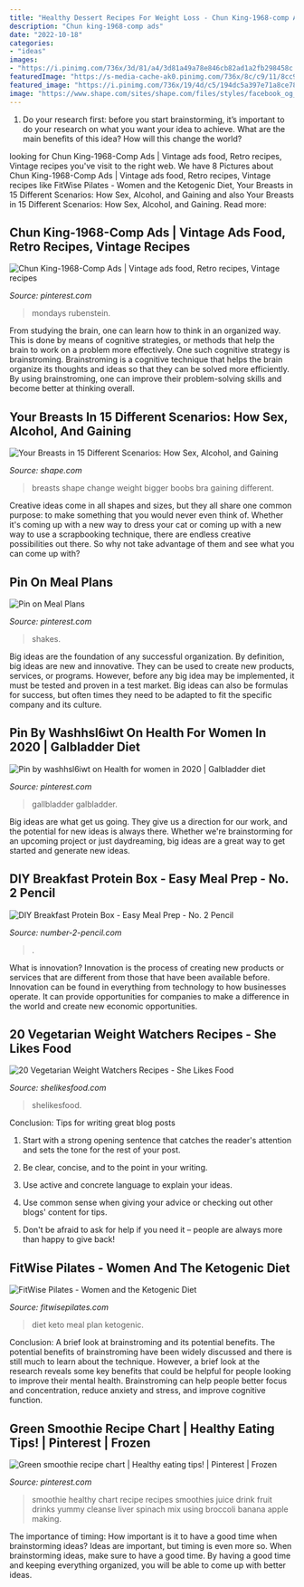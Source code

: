 ```yaml
---
title: "Healthy Dessert Recipes For Weight Loss - Chun King-1968-comp Ads"
description: "Chun king-1968-comp ads"
date: "2022-10-18"
categories:
- "ideas"
images:
- "https://i.pinimg.com/736x/3d/81/a4/3d81a49a78e846cb82ad1a2fb298458c.jpg"
featuredImage: "https://s-media-cache-ak0.pinimg.com/736x/8c/c9/11/8cc91178a2971eee500ab758fe3a3f29.jpg"
featured_image: "https://i.pinimg.com/736x/19/4d/c5/194dc5a397e71a8ce787c37fd7605e35--mad-men-mondays.jpg"
image: "https://www.shape.com/sites/shape.com/files/styles/facebook_og_image/public/fb-sports-bra-things-that-can-change-your-breasts.jpg"
---
```



1. Do your research first: before you start brainstorming, it’s important to do your research on what you want your idea to achieve. What are the main benefits of this idea? How will this change the world?

	

		
looking for Chun King-1968-Comp Ads | Vintage ads food, Retro recipes, Vintage recipes you've visit to the right web. We have 8 Pictures about Chun King-1968-Comp Ads | Vintage ads food, Retro recipes, Vintage recipes like FitWise Pilates - Women and the Ketogenic Diet, Your Breasts in 15 Different Scenarios: How Sex, Alcohol, and Gaining and also Your Breasts in 15 Different Scenarios: How Sex, Alcohol, and Gaining. Read more:
		
    
## Chun King-1968-Comp Ads | Vintage Ads Food, Retro Recipes, Vintage Recipes

<img loading=lazy src="https://i.pinimg.com/736x/19/4d/c5/194dc5a397e71a8ce787c37fd7605e35--mad-men-mondays.jpg" onerror="this.onerror=null;this.src='https://tse2.mm.bing.net/th?id=OIP.Eq7bE83U9HB1sGiE0zbtrwDVEs&amp;pid=15.1';" alt="Chun King-1968-Comp Ads | Vintage ads food, Retro recipes, Vintage recipes">

_Source: pinterest.com_

>mondays rubenstein. 

	

From studying the brain, one can learn how to think in an organized way. This is done by means of cognitive strategies, or methods that help the brain to work on a problem more effectively. One such cognitive strategy is brainstroming. Brainstroming is a cognitive technique that helps the brain organize its thoughts and ideas so that they can be solved more efficiently. By using brainstroming, one can improve their problem-solving skills and become better at thinking overall.

    
## Your Breasts In 15 Different Scenarios: How Sex, Alcohol, And Gaining

<img loading=lazy src="https://www.shape.com/sites/shape.com/files/styles/facebook_og_image/public/fb-sports-bra-things-that-can-change-your-breasts.jpg" onerror="this.onerror=null;this.src='https://tse2.mm.bing.net/th?id=OIP.c1-frvxo5OXZSV_2EHdhbwHaD4&amp;pid=15.1';" alt="Your Breasts in 15 Different Scenarios: How Sex, Alcohol, and Gaining">

_Source: shape.com_

>breasts shape change weight bigger boobs bra gaining different. 

	

Creative ideas come in all shapes and sizes, but they all share one common purpose: to make something that you would never even think of. Whether it's coming up with a new way to dress your cat or coming up with a new way to use a scrapbooking technique, there are endless creative possibilities out there. So why not take advantage of them and see what you can come up with?

    
## Pin On Meal Plans

<img loading=lazy src="https://i.pinimg.com/736x/6c/d9/48/6cd9485a892734ad546b845d37281a38.jpg" onerror="this.onerror=null;this.src='https://tse4.mm.bing.net/th?id=OIP.VP_KaSDcZoGEWbkXIem__AHaLF&amp;pid=15.1';" alt="Pin on Meal Plans">

_Source: pinterest.com_

>shakes. 

	

Big ideas are the foundation of any successful organization. By definition, big ideas are new and innovative. They can be used to create new products, services, or programs. However, before any big idea may be implemented, it must be tested and proven in a test market. Big ideas can also be formulas for success, but often times they need to be adapted to fit the specific company and its culture.

    
## Pin By Washhsl6iwt On Health For Women In 2020 | Galbladder Diet

<img loading=lazy src="https://i.pinimg.com/736x/3d/81/a4/3d81a49a78e846cb82ad1a2fb298458c.jpg" onerror="this.onerror=null;this.src='https://tse2.mm.bing.net/th?id=OIP.QbwmQypRaDje72I6E57UvAHaLG&amp;pid=15.1';" alt="Pin by washhsl6iwt on Health for women in 2020 | Galbladder diet">

_Source: pinterest.com_

>gallbladder galbladder. 

	

Big ideas are what get us going. They give us a direction for our work, and the potential for new ideas is always there. Whether we're brainstorming for an upcoming project or just daydreaming, big ideas are a great way to get started and generate new ideas.

    
## DIY Breakfast Protein Box - Easy Meal Prep - No. 2 Pencil

<img loading=lazy src="https://www.number-2-pencil.com/wp-content/uploads/2018/01/Easy-Breakfast-Meal-Prep.jpg" onerror="this.onerror=null;this.src='https://tse2.mm.bing.net/th?id=OIP.MwjanOrdjQzUyK6RYt_eGAHaLH&amp;pid=15.1';" alt="DIY Breakfast Protein Box - Easy Meal Prep - No. 2 Pencil">

_Source: number-2-pencil.com_

>. 

	

What is innovation?
Innovation is the process of creating new products or services that are different from those that have been available before. Innovation can be found in everything from technology to how businesses operate. It can provide opportunities for companies to make a difference in the world and create new economic opportunities.

    
## 20 Vegetarian Weight Watchers Recipes - She Likes Food

<img loading=lazy src="https://www.shelikesfood.com/wp-content/uploads/2020/02/weight-watchers-recipes.jpg" onerror="this.onerror=null;this.src='https://tse2.mm.bing.net/th?id=OIP.0CmnawSUzT_Qyj-VNduySAHaLH&amp;pid=15.1';" alt="20 Vegetarian Weight Watchers Recipes - She Likes Food">

_Source: shelikesfood.com_

>shelikesfood. 

	

Conclusion: Tips for writing great blog posts
1. Start with a strong opening sentence that catches the reader's attention and sets the tone for the rest of your post.
2. Be clear, concise, and to the point in your writing.

3. Use active and concrete language to explain your ideas. 
4. Use common sense when giving your advice or checking out other blogs' content for tips. 
5. Don't be afraid to ask for help if you need it – people are always more than happy to give back!

    
## FitWise Pilates - Women And The Ketogenic Diet

<img loading=lazy src="http://fitwisepilates.com/wp-content/uploads/2018/11/Keto-Diet-Plan-Meal-Plan.jpg" onerror="this.onerror=null;this.src='https://tse1.mm.bing.net/th?id=OIP.iDzx_iWRjmMBWmR8-4TqsgHaLH&amp;pid=15.1';" alt="FitWise Pilates - Women and the Ketogenic Diet">

_Source: fitwisepilates.com_

>diet keto meal plan ketogenic. 

	

Conclusion: A brief look at brainstroming and its potential benefits.
The potential benefits of brainstroming have been widely discussed and there is still much to learn about the technique. However, a brief look at the research reveals some key benefits that could be helpful for people looking to improve their mental health. Brainstroming can help people better focus and concentration, reduce anxiety and stress, and improve cognitive function.

    
## Green Smoothie Recipe Chart | Healthy Eating Tips! | Pinterest | Frozen

<img loading=lazy src="https://s-media-cache-ak0.pinimg.com/736x/8c/c9/11/8cc91178a2971eee500ab758fe3a3f29.jpg" onerror="this.onerror=null;this.src='https://tse2.mm.bing.net/th?id=OIP.ml4vIaj18Hvz7D8gXXSKOQHaOk&amp;pid=15.1';" alt="Green smoothie recipe chart | Healthy eating tips! | Pinterest | Frozen">

_Source: pinterest.com_

>smoothie healthy chart recipe recipes smoothies juice drink fruit drinks yummy cleanse liver spinach mix using broccoli banana apple making. 

	

The importance of timing: How important is it to have a good time when brainstorming ideas?
Ideas are important, but timing is even more so. When brainstorming ideas, make sure to have a good time. By having a good time and keeping everything organized, you will be able to come up with better ideas.

